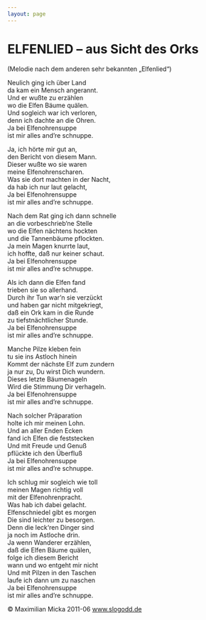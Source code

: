 ```yaml
---
layout: page
---
```


ELFENLIED – aus Sicht des Orks
==============================

(Melodie nach dem anderen sehr bekannten „Elfenlied“) 

Neulich ging ich über Land  
da kam ein Mensch angerannt.  
Und er wußte zu erzählen  
wo die Elfen Bäume quälen.  
Und sogleich war ich verloren,  
denn ich dachte an die Ohren.  
Ja bei Elfenohrensuppe  
ist mir alles and’re schnuppe.  
  
Ja, ich hörte mir gut an,  
den Bericht von diesem Mann.  
Dieser wußte wo sie waren  
meine Elfenohrenscharen.  
Was sie dort machten in der Nacht,  
da hab ich nur laut gelacht,  
Ja bei Elfenohrensuppe  
ist mir alles and’re schnuppe.  
  
Nach dem Rat ging ich dann schnelle  
an die vorbeschrieb‘ne Stelle  
wo die Elfen nächtens hockten   
und die Tannenbäume pflockten.  
Ja mein Magen knurrte laut,   
ich hoffte, daß nur keiner schaut.  
Ja bei Elfenohrensuppe  
ist mir alles and’re schnuppe.  
  
Als ich dann die Elfen fand  
trieben sie so allerhand.  
Durch ihr Tun war’n sie verzückt  
und haben gar nicht mitgekriegt,  
daß ein Ork kam in die Runde   
zu tiefstnächtlicher Stunde.  
Ja bei Elfenohrensuppe  
ist mir alles and’re schnuppe.  
  
Manche Pilze kleben fein  
tu sie ins Astloch hinein  
Kommt der nächste Elf zum zundern  
ja nur zu, Du wirst Dich wundern.  
Dieses letzte Bäumenageln  
Wird die Stimmung Dir verhageln.  
Ja bei Elfenohrensuppe  
ist mir alles and’re schnuppe.  
  
Nach solcher Präparation  
holte ich mir meinen Lohn.  
Und an aller Enden Ecken   
fand ich Elfen die feststecken  
Und mit Freude und Genuß  
pflückte ich den Überfluß  
Ja bei Elfenohrensuppe  
ist mir alles and’re schnuppe.  
  
Ich schlug mir sogleich wie toll  
meinen Magen richtig voll  
mit der Elfenohrenpracht.  
Was hab ich dabei gelacht.  
Elfenschniedel gibt es morgen  
Die sind leichter zu besorgen.  
Denn die leck‘ren Dinger sind  
ja noch im Astloche drin.  
Ja wenn Wanderer erzählen,  
daß die Elfen Bäume quälen,  
folge ich diesem Bericht  
wann und wo entgeht mir nicht  
Und mit Pilzen in den Taschen   
laufe ich dann um zu naschen  
Ja bei Elfenohrensuppe  
ist mir alles and’re schnuppe.  
  
© Maximilian Micka 2011-06 www.slogodd.de      